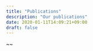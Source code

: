 ```yaml
---
title: "Publications"
description: "Our publications"
date: 2020-01-11T14:09:21+09:00
draft: false
---
```


~~